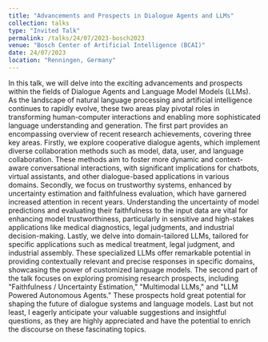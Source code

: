 ```yaml
---
title: "Advancements and Prospects in Dialogue Agents and LLMs"
collection: talks
type: "Invited Talk"
permalink: /talks/24/07/2023-bosch2023
venue: "Bosch Center of Artificial Intelligence (BCAI)"
date: 24/07/2023
location: "Renningen, Germany"
---
```


In this talk, we will delve into the exciting advancements and prospects within the fields of Dialogue Agents and Language Model Models (LLMs). As the landscape of natural language processing and artificial intelligence continues to rapidly evolve, these two areas play pivotal roles in transforming human-computer interactions and enabling more sophisticated language understanding and generation. The first part provides an encompassing overview of recent research achievements, covering three key areas. Firstly, we explore cooperative dialogue agents, which implement diverse collaboration methods such as model, data, user, and language collaboration. These methods aim to foster more dynamic and context-aware conversational interactions, with significant implications for chatbots, virtual assistants, and other dialogue-based applications in various domains. Secondly, we focus on trustworthy systems, enhanced by uncertainty estimation and faithfulness evaluation, which have garnered increased attention in recent years. Understanding the uncertainty of model predictions and evaluating their faithfulness to the input data are vital for enhancing model trustworthiness, particularly in sensitive and high-stakes applications like medical diagnostics, legal judgments, and industrial decision-making. Lastly, we delve into domain-tailored LLMs, tailored for specific applications such as medical treatment, legal judgment, and industrial assembly. These specialized LLMs offer remarkable potential in providing contextually relevant and precise responses in specific domains, showcasing the power of customized language models. The second part of the talk focuses on exploring promising research prospects, including &quot;Faithfulness / Uncertainty Estimation,&quot; &quot;Multimodal LLMs,&quot; and &quot;LLM Powered Autonomous Agents.&quot; These prospects hold great potential for shaping the future of dialogue systems and language models. Last but not least, I eagerly anticipate your valuable suggestions and insightful questions, as they are highly appreciated and have the potential to enrich the discourse on these fascinating topics.
